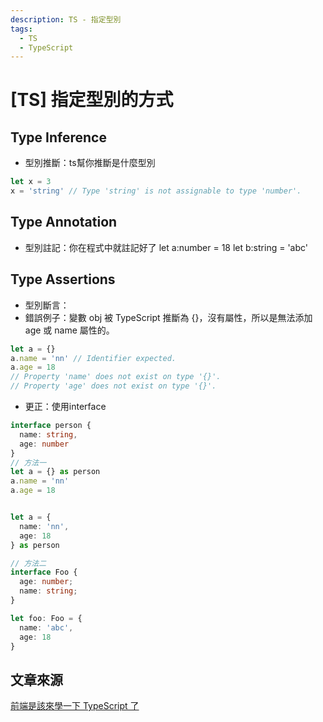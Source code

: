 ```yaml
---
description: TS - 指定型別
tags:
  - TS
  - TypeScript
---
```

# [TS] 指定型別的方式
## Type Inference
* 型別推斷：ts幫你推斷是什麼型別
```ts
let x = 3
x = 'string' // Type 'string' is not assignable to type 'number'.
```

## Type Annotation
* 型別註記：你在程式中就註記好了
let a:number = 18
let b:string = 'abc'

## Type Assertions
* 型別斷言：
* 錯誤例子：變數 obj 被 TypeScript 推斷為 {}，沒有屬性，所以是無法添加 age 或 name 屬性的。
```ts
let a = {}
a.name = 'nn' // Identifier expected.
a.age = 18
// Property 'name' does not exist on type '{}'.
// Property 'age' does not exist on type '{}'.
```
* 更正：使用interface
```ts
interface person {
  name: string,
  age: number
}
// 方法一
let a = {} as person
a.name = 'nn'
a.age = 18


let a = {
  name: 'nn',
  age: 18
} as person

// 方法二
interface Foo {
  age: number;
  name: string;
}

let foo: Foo = {
  name: 'abc',
  age: 18
}
```

## 文章來源
[前端是該來學一下 TypeScript 了](https://ithelp.ithome.com.tw/users/20131472/ironman/4100)
